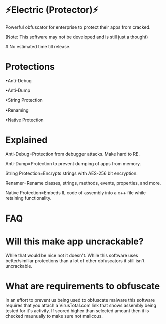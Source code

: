 # ⚡Electric (Protector)⚡
<p>Powerful obfuscator for enterprise to protect their apps from cracked. </p>
<p>(Note: This software may not be developed and is still just a thought)</p>
#  No estimated time till release.

# Protections
<p>•Anti-Debug</p>
<p>•Anti-Dump</p>
<p>•String Protection</p>
<p>•Renaming</p>
<p>•Native Protection</p>

# Explained
<p>Anti-Debug=Protection from debugger attacks. Make hard to RE.</p>
<p>Anti-Dump=Protection to prevent dumping of apps from memory.</p>
<p>String Protection=Encrypts strings with AES-256 bit encryption.</p>
<p>Renamer=Rename classes, strings, methods, events, properties, and more.</p>
<p>Native Protection=Embeds IL code of assembly into a c++ file while retaining functionality.</p>

# FAQ
<h1>Will this make app uncrackable?</h1>
<p>While that would be nice not it doesn't. While this software uses better/similiar protections than a lot of other obfuscators it still isn't uncrackable.</p>

<h1>What are requirements to obfuscate</h1>
<p>In an effort to prevent us being used to obfuscate malware this software requires that you attach a VirusTotal.com link that shows assembly being tested for it's activity. If scored higher than  selected amount then it is checked maunually to make sure not malicous.</p>
